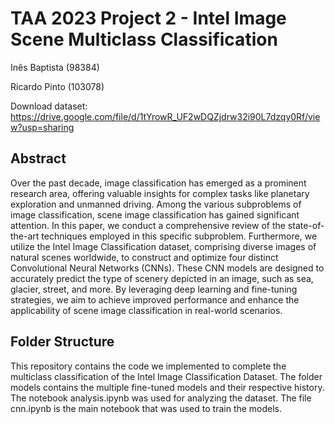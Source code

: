 # TAA 2023 Project 2 - Intel Image Scene Multiclass Classification

Inês Baptista (98384)

Ricardo Pinto (103078)

Download dataset: https://drive.google.com/file/d/1tYrowR_UF2wDQZjdrw32i90L7dzqy0Rf/view?usp=sharing

## Abstract

Over the past decade, image classification has emerged as a prominent research area, offering valuable insights for complex tasks like planetary exploration and unmanned driving. Among the various subproblems of image classification, scene image classification has gained significant attention. In this paper, we conduct a comprehensive review of the state-of-the-art techniques employed in this specific subproblem. Furthermore, we utilize the Intel Image Classification dataset, comprising diverse images of natural scenes worldwide, to construct and optimize four distinct Convolutional Neural Networks (CNNs). These CNN models are designed to accurately predict the type of scenery depicted in an image, such as sea, glacier, street, and more. By leveraging deep learning and fine-tuning strategies, we aim to achieve improved performance and enhance the applicability of scene image classification in real-world scenarios.

## Folder Structure 

This repository contains the code we implemented to complete the multiclass classification of the Intel Image Classification Dataset. The folder models contains the multiple fine-tuned models and their respective history. The notebook analysis.ipynb was used for analyzing the dataset. The file cnn.ipynb is the main notebook that was used to train the models.
